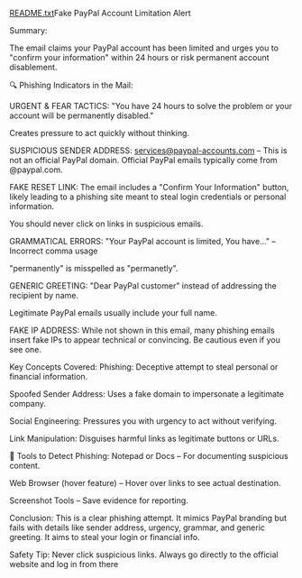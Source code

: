 [README.txt](https://github.com/user-attachments/files/21622996/README.txt)Fake PayPal Account Limitation Alert

Summary:

The email claims your PayPal account has been limited and urges you to "confirm your information" within 24 hours or risk permanent account disablement.

🔍 Phishing Indicators in the Mail:

URGENT & FEAR TACTICS:
"You have 24 hours to solve the problem or your account will be permanently disabled."

Creates pressure to act quickly without thinking.

SUSPICIOUS SENDER ADDRESS:
services@paypal-accounts.com – This is not an official PayPal domain. Official PayPal emails typically come from @paypal.com.

FAKE RESET LINK:
The email includes a "Confirm Your Information" button, likely leading to a phishing site meant to steal login credentials or personal information.

You should never click on links in suspicious emails.

GRAMMATICAL ERRORS:
"Your PayPal account is limited, You have..." – Incorrect comma usage

"permanently" is misspelled as "permanetly".

GENERIC GREETING:
"Dear PayPal customer" instead of addressing the recipient by name.

Legitimate PayPal emails usually include your full name.

FAKE IP ADDRESS:
While not shown in this email, many phishing emails insert fake IPs to appear technical or convincing. Be cautious even if you see one.

Key Concepts Covered:
Phishing: Deceptive attempt to steal personal or financial information.

Spoofed Sender Address: Uses a fake domain to impersonate a legitimate company.

Social Engineering: Pressures you with urgency to act without verifying.

Link Manipulation: Disguises harmful links as legitimate buttons or URLs.

🔧 Tools to Detect Phishing:
Notepad or Docs – For documenting suspicious content.

Web Browser (hover feature) – Hover over links to see actual destination.

Screenshot Tools – Save evidence for reporting.

Conclusion:
This is a clear phishing attempt. It mimics PayPal branding but fails with details like sender address, urgency, grammar, and generic greeting. It aims to steal your login or financial info.


Safety Tip:
Never click suspicious links. Always go directly to the official website and log in from there
